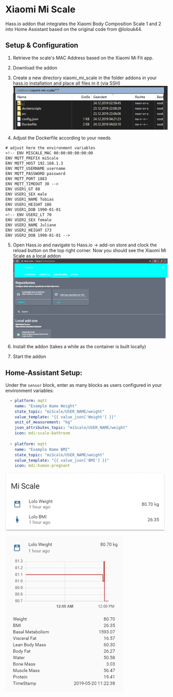 # Xiaomi Mi Scale

Hass.io addon that integrates the Xiaomi Body Composition Scale 1 and 2 into Home Assistant based on the original code from @lolouk44.


## Setup & Configuration

1. Retrieve the scale's MAC Address based on the Xiaomi Mi Fit app.

2. Download the addon
 
3. Create a new directory xiaomi_mi_scale in the folder addons in your hass.io installation and place all files in it (via SSH)
![Mi Scale](Screenshots/addon.png)

4. Adjust the Dockerfile according to your needs
```
# adjust here the environment variables
<!-- ENV MISCALE_MAC 00:00:00:00:00:00
ENV MQTT_PREFIX miScale
ENV MQTT_HOST 192.168.1.3
ENV MQTT_USERNAME username
ENV MQTT_PASSWORD password
ENV MQTT_PORT 1883
ENV MQTT_TIMEOUT 30 -->
ENV USER1_GT 80
ENV USER1_SEX male
ENV USER1_NAME Tobias
ENV USER1_HEIGHT 186
ENV USER1_DOB 1990-01-01
<!-- ENV USER2_LT 70
ENV USER2_SEX female
ENV USER2_NAME Juliane
ENV USER2_HEIGHT 173
ENV USER2_DOB 1990-01-01 -->
```

5. Open Hass.io and navigate to Hass.io -> add-on store and clock the reload button on the top right corner. Now you should see the Xiaomi Mi Scale as a local addon
![Mi Scale](Screenshots/addon_store.png)

6. Install the addon (takes a while as the container is built locally)

7. Start the addon

## Home-Assistant Setup:
Under the `sensor` block, enter as many blocks as users configured in your environment variables:

```yaml
  - platform: mqtt
    name: "Example Name Weight"
    state_topic: "miScale/USER_NAME/weight"
    value_template: "{{ value_json['Weight'] }}"
    unit_of_measurement: "kg"
    json_attributes_topic: "miScale/USER_NAME/weight"
    icon: mdi:scale-bathroom

  - platform: mqtt
    name: "Example Name BMI"
    state_topic: "miScale/USER_NAME/weight"
    value_template: "{{ value_json['BMI'] }}"
    icon: mdi:human-pregnant

```

![Mi Scale](Screenshots/HA_Lovelace_Card.png)

![Mi Scale](Screenshots/HA_Lovelace_Card_Details.png)